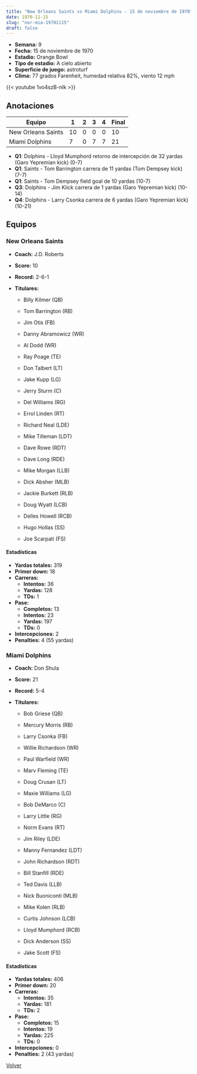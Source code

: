 ```yaml
---
title: "New Orleans Saints vs Miami Dolphins - 15 de noviembre de 1970"
date: 1970-11-15
slug: "nor-mia-19701115"
draft: false
---
```


- **Semana:** 9
- **Fecha:** 15 de noviembre de 1970
- **Estadio:** Orange Bowl
- **Tipo de estadio:** A cielo abierto
- **Superficie de juego:** astroturf
- **Clima:** 77 grados Farenheit, humedad relativa 82%, viento 12 mph


{{< youtube 1vo4szB-nIk >}}


## Anotaciones
| Equipo | 1 | 2 | 3 | 4 | Final |
|--------|---|---|---|---|-------|
| New Orleans Saints  | 10 | 0 | 0 | 0  | 10 |
| Miami Dolphins  | 7 | 0 | 7 | 7  | 21 |
- **Q1**: Dolphins - Lloyd Mumphord retorno de intercepción de 32 yardas (Garo Yepremian kick) (0-7)
- **Q1**: Saints - Tom Barrington carrera de 11 yardas (Tom Dempsey kick) (7-7)
- **Q1**: Saints - Tom Dempsey field goal de 10 yardas (10-7)
- **Q3**: Dolphins - Jim Kiick carrera de 1 yardas (Garo Yepremian kick) (10-14)
- **Q4**: Dolphins - Larry Csonka carrera de 6 yardas (Garo Yepremian kick) (10-21)


## Equipos


### New Orleans Saints
* **Coach:** J.D. Roberts
* **Score:** 10
* **Record:** 2-6-1
* **Titulares:** 

  * Billy Kilmer (QB) 

  * Tom Barrington (RB) 

  * Jim Otis (FB) 

  * Danny Abramowicz (WR) 

  * Al Dodd (WR) 

  * Ray Poage (TE) 

  * Don Talbert (LT) 

  * Jake Kupp (LG) 

  * Jerry Sturm (C) 

  * Del Williams (RG) 

  * Errol Linden (RT) 

  * Richard Neal (LDE) 

  * Mike Tilleman (LDT) 

  * Dave Rowe (RDT) 

  * Dave Long (RDE) 

  * Mike Morgan (LLB) 

  * Dick Absher (MLB) 

  * Jackie Burkett (RLB) 

  * Doug Wyatt (LCB) 

  * Delles Howell (RCB) 

  * Hugo Hollas (SS) 

  * Joe Scarpati (FS) 

#### Estadísticas
* **Yardas totales:** 319
* **Primer down:** 18
* **Carreras:**
  * **Intentos:** 36
  * **Yardas:** 128
  * **TDs:** 1
* **Pase:**
  * **Completos:** 13
  * **Intentos:** 23
  * **Yardas:** 197
  * **TDs:** 0
* **Intercepciones:** 2
* **Penalties:** 4 (55 yardas)

### Miami Dolphins
* **Coach:** Don Shula
* **Score:** 21
* **Record:** 5-4
* **Titulares:** 

  * Bob Griese (QB) 

  * Mercury Morris (RB) 

  * Larry Csonka (FB) 

  * Willie Richardson (WR) 

  * Paul Warfield (WR) 

  * Marv Fleming (TE) 

  * Doug Crusan (LT) 

  * Maxie Williams (LG) 

  * Bob DeMarco (C) 

  * Larry Little (RG) 

  * Norm Evans (RT) 

  * Jim Riley (LDE) 

  * Manny Fernandez (LDT) 

  * John Richardson (RDT) 

  * Bill Stanfill (RDE) 

  * Ted Davis (LLB) 

  * Nick Buoniconti (MLB) 

  * Mike Kolen (RLB) 

  * Curtis Johnson (LCB) 

  * Lloyd Mumphord (RCB) 

  * Dick Anderson (SS) 

  * Jake Scott (FS) 

#### Estadísticas
* **Yardas totales:** 406
* **Primer down:** 20
* **Carreras:**
  * **Intentos:** 35
  * **Yardas:** 181
  * **TDs:** 2
* **Pase:**
  * **Completos:** 15
  * **Intentos:** 19
  * **Yardas:** 225
  * **TDs:** 0
* **Intercepciones:** 0
* **Penalties:** 2 (43 yardas)


[Volver](/historia/1970)
